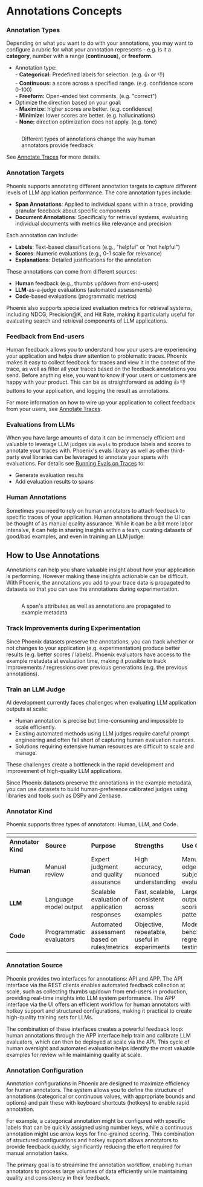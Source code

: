 # Annotations Concepts

### Annotation Types

Depending on what you want to do with your annotations, you may want to configure a rubric for what your annotation represents - e.g. is it a **category**, number with a range (**continuous**), or **freeform**.

* Annotation type:\
  \- **Categorical:** Predefined labels for selection. (e.g. 👍 or 👎)\
  \- **Continuous:** a score across a specified range. (e.g. confidence score 0-100)\
  \- **Freeform:** Open-ended text comments. (e.g. "correct")
* Optimize the direction based on your goal:\
  \- **Maximize:** higher scores are better. (e.g. confidence)\
  \- **Minimize:** lower scores are better. (e.g. hallucinations)\
  \- **None:** direction optimization does not apply. (e.g. tone)

<figure><img src="https://storage.googleapis.com/arize-phoenix-assets/assets/images/annotation_types.png" alt=""><figcaption><p>Different types of annotations change the way human annotators provide feedback</p></figcaption></figure>

See [Annotate Traces](https://app.gitbook.com/s/ShR775Rt7OzHRfy5j2Ks/tracing/how-to-tracing/feedback-and-annotations) for more details.

### Annotation Targets

Phoenix supports annotating different annotation targets to capture different levels of LLM application performance. The core annotation types include:

* **Span Annotations**: Applied to individual spans within a trace, providing granular feedback about specific components
* **Document Annotations**: Specifically for retrieval systems, evaluating individual documents with metrics like relevance and precision

Each annotation can include:

* **Labels**: Text-based classifications (e.g., "helpful" or "not helpful")
* **Scores**: Numeric evaluations (e.g., 0-1 scale for relevance)
* **Explanations**: Detailed justifications for the annotation

These annotations can come from different sources:

* **Human** feedback (e.g., thumbs up/down from end-users)
* **LLM**-as-a-judge evaluations (automated assessments)
* **Code**-based evaluations (programmatic metrics)

Phoenix also supports specialized evaluation metrics for retrieval systems, including NDCG, Precision@K, and Hit Rate, making it particularly useful for evaluating search and retrieval components of LLM applications.

### Feedback from End-users

Human feedback allows you to understand how your users are experiencing your application and helps draw attention to problematic traces. Phoenix makes it easy to collect feedback for traces and view it in the context of the trace, as well as filter all your traces based on the feedback annotations you send. Before anything else, you want to know if your users or customers are happy with your product. This can be as straightforward as adding :thumbsup: :thumbsdown: buttons to your application, and logging the result as annotations.

For more information on how to wire up your application to collect feedback from your users, see [Annotate Traces](https://app.gitbook.com/s/ShR775Rt7OzHRfy5j2Ks/tracing/how-to-tracing/feedback-and-annotations "mention").&#x20;

### Evaluations from LLMs

When you have large amounts of data it can be immensely efficient and valuable to leverage LLM judges via `evals` to produce labels and scores to annotate your traces with. Phoenix's evals library as well as other third-party eval libraries can be leveraged to annotate your spans with evaluations. For details see [Running Evals on Traces](https://app.gitbook.com/s/ShR775Rt7OzHRfy5j2Ks/tracing/how-to-tracing/feedback-and-annotations/evaluating-phoenix-traces) to:

* &#x20;Generate evaluation results
* &#x20;Add evaluation results to spans

### Human Annotations

Sometimes you need to rely on human annotators to attach feedback to specific traces of your application. Human annotations through the UI can be thought of as manual quality assurance. While it can be a bit more labor intensive, it can help in sharing insights within a team, curating datasets of good/bad examples, and even in training an LLM judge.

## How to Use Annotations

Annotations can help you share valuable insight about how your application is performing. However making these insights actionable can be difficult. With Phoenix, the annotations you add to your trace data is propagated to datasets so that you can use the annotations during experimentation.

<figure><img src="https://storage.googleapis.com/arize-assets/phoenix/assets/images/span_to_dataset_example.png" alt=""><figcaption><p>A span's attributes as well as annotations are propagated to example metadata</p></figcaption></figure>

### Track Improvements during Experimentation

Since Phoenix datasets preserve the annotations, you can track whether or not changes to your application (e.g. experimentation) produce better results (e.g. better scores / labels). Phoenix evaluators have access to the example metadata at evaluation time, making it possible to track improvements / regressions over previous generations (e.g. the previous annotations).

### Train an LLM Judge

AI development currently faces challenges when evaluating LLM application outputs at scale:

* Human annotation is precise but time-consuming and impossible to scale efficiently.
* Existing automated methods using LLM judges require careful prompt engineering and often fall short of capturing human evaluation nuances.
* Solutions requiring extensive human resources are difficult to scale and manage.

These challenges create a bottleneck in the rapid development and improvement of high-quality LLM applications.

Since Phoenix datasets preserve the annotations in the example metadata, you can use datasets to build human-preference calibrated judges using libraries and tools such as DSPy and Zenbase.

### Annotator Kind

Phoenix supports three types of annotators: Human, LLM, and Code.

<table data-header-hidden><thead><tr><th width="104.390625"></th><th width="134.921875"></th><th></th><th></th><th></th></tr></thead><tbody><tr><td><strong>Annotator Kind</strong></td><td><strong>Source</strong></td><td><strong>Purpose</strong></td><td><strong>Strengths</strong></td><td><strong>Use Case</strong></td></tr><tr><td><strong>Human</strong></td><td>Manual review</td><td>Expert judgment and quality assurance</td><td>High accuracy, nuanced understanding</td><td>Manual QA, edge cases, subjective evaluation</td></tr><tr><td><strong>LLM</strong></td><td>Language model output</td><td>Scalable evaluation of application responses</td><td>Fast, scalable, consistent across examples</td><td>Large-scale output scoring, pattern review</td></tr><tr><td><strong>Code</strong></td><td>Programmatic evaluators</td><td>Automated assessment based on rules/metrics</td><td>Objective, repeatable, useful in experiments</td><td>Model benchmarking, regression testing</td></tr></tbody></table>

### Annotation Source

Phoenix provides two interfaces for annotations: API and APP. The API interface via the REST clients enables automated feedback collection at scale, such as collecting thumbs up/down from end-users in production, providing real-time insights into LLM system performance. The APP interface via the UI offers an efficient workflow for human annotators with hotkey support and structured configurations, making it practical to create high-quality training sets for LLMs.

The combination of these interfaces creates a powerful feedback loop: human annotations through the APP interface help train and calibrate LLM evaluators, which can then be deployed at scale via the API. This cycle of human oversight and automated evaluation helps identify the most valuable examples for review while maintaining quality at scale.

### Annotation Configuration

Annotation configurations in Phoenix are designed to maximize efficiency for human annotators. The system allows you to define the structure of annotations (categorical or continuous values, with appropriate bounds and options) and pair these with keyboard shortcuts (hotkeys) to enable rapid annotation.

For example, a categorical annotation might be configured with specific labels that can be quickly assigned using number keys, while a continuous annotation might use arrow keys for fine-grained scoring. This combination of structured configurations and hotkey support allows annotators to provide feedback quickly, significantly reducing the effort required for manual annotation tasks.

The primary goal is to streamline the annotation workflow, enabling human annotators to process large volumes of data efficiently while maintaining quality and consistency in their feedback.

